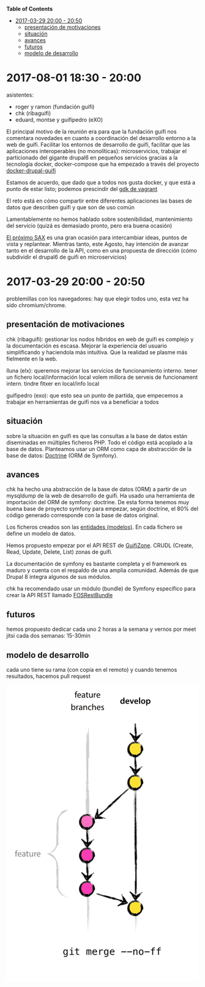 <!-- START doctoc generated TOC please keep comment here to allow auto update -->
<!-- DON'T EDIT THIS SECTION, INSTEAD RE-RUN doctoc TO UPDATE -->
**Table of Contents**

- [2017-03-29 20:00 - 20:50](#2017-03-29-2000---2050)
  - [presentación de motivaciones](#presentaci%C3%B3n-de-motivaciones)
  - [situación](#situaci%C3%B3n)
  - [avances](#avances)
  - [futuros](#futuros)
  - [modelo de desarrollo](#modelo-de-desarrollo)

<!-- END doctoc generated TOC please keep comment here to allow auto update -->

# 2017-08-01 18:30 - 20:00

asistentes:

- roger y ramon (fundación guifi)
- chk (ribaguifi)
- eduard, montse y guifipedro (eXO)

El principal motivo de la reunión era para que la fundación guifi nos comentara novedades en cuanto a coordinación del desarrollo entorno a la web de guifi. Facilitar los entornos de desarrollo de guifi, facilitar que las aplicaciones interoperables (no monolíticas): microservicios, trabajar el particionado del gigante drupal6 en pequeños servicios gracias a la tecnología docker, docker-compose que ha empezado a través del proyecto [docker-drupal-guifi](https://github.com/guifi/docker-drupal-guifi)

Estamos de acuerdo, que dado que a todos nos gusta docker, y que está a punto de estar listo; podemos prescindir del [gdk de vagrant](https://github.com/guifi-org/gdk)

El reto está en cómo compartir entre diferentes aplicaciones las bases de datos que describen guifi y que son de uso común

Lamentablemente no hemos hablado sobre sostenibilidad, mantenimiento del servicio (quizá es demasiado pronto, pero era buena ocasión)

[El próximo SAX](https://sax2017.hacklabvalls.org/) es una gran ocasión para intercambiar ideas, puntos de vista y replantear. Mientras tanto, este Agosto, hay intención de avanzar tanto en el desarrollo de la API, como en una propuesta de dirección (cómo subdividir el drupal6 de guifi en microservicios)

# 2017-03-29 20:00 - 20:50

problemillas con los navegadores: hay que elegir todos uno, esta vez ha sido chromium/chrome.


## presentación de motivaciones

chk (ribaguifi): gestionar los nodos híbridos en web de guifi es complejo y la documentación es escasa. Mejorar la experiencia del usuario simplificando y haciendola más intuitiva. Que la realidad se plasme más fielmente en la web.

lluna (elx): queremos mejorar los servicios de funcionamiento interno. tener un fichero local/información local
volem millora de serveis de funcionament intern. tindre fitxer en local/info local

guifipedro (exo): que esto sea un punto de partida, que empecemos a trabajar en herramientas de guifi nos va a beneficiar a todos

## situación

sobre la situación en guifi es que las consultas a la  base de datos están diseminadas en múltiples ficheros PHP. Todo el código está acoplado a la base de datos. Planteamos usar un ORM como capa de abstracción de la base de datos: [Doctrine](http://www.doctrine-project.org/) (ORM de Symfony).

## avances

chk ha hecho una abstracción de la base de datos (ORM) a partir de un mysqldump de la web de desarrollo de guifi. Ha usado una herramienta de importación del ORM de symfony: doctrine. De esta forma tenemos muy buena base de proyecto symfony para empezar, según doctrine, el 80% del código generado corresponde con la base de datos original.

Los ficheros creados son las [entidades (modelos)](https://github.com/guifi-org/guifi-api/tree/master/src/AppBundle/Entity). En cada fichero se define un modelo de datos.

Hemos propuesto empezar por el API REST de [GuifiZone](https://github.com/guifi-org/guifi-api/blob/master/src/AppBundle/Entity/GuifiZone.php). CRUDL (Create, Read, Update, Delete, List) zonas de guifi.

La documentación de symfony es bastante completa y el framework es maduro y cuenta con el respaldo de una amplia comunidad. Además de que Drupal 8 integra algunos de sus módulos.

chk ha recomendado usar un módulo (bundle) de Symfony específico para crear la API REST llamado [FOSRestBundle](http://symfony.com/doc/master/bundles/FOSRestBundle/index.html)

## futuros

hemos propuesto dedicar cada uno 2 horas a la semana y vernos por meet jitsi cada dos semanas: 15-30min

## modelo de desarrollo

cada uno tiene su rama (con copia en el remoto) y cuando tenemos resultados, hacemos pull request

![modelo desarrollo](https://github.com/guifi-org/wiki/raw/master/git-devel-branch-model.png)
